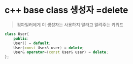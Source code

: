 # c++ base class 생성자 =delete

> 컴파일러에게 이 생성자는 사용하지 말라고 알려주는 키워드

```cpp
class User{
    public:
    User() = default;
    User(const User& user) = delete;
    User& operator=(const User& user) = delete;
};
```
